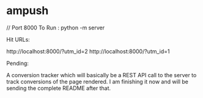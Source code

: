 # ampush

// Port 8000 
To Run : python -m server

Hit URLs:

 http://localhost:8000/?utm_id=2
 http://localhost:8000/?utm_id=1

Pending:

A conversion tracker which will basically be a REST API call to the server to track conversions of the page rendered.
I am finishing it now and will be sending the complete README after that. 